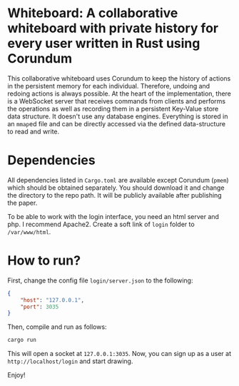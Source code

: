 # Whiteboard: A collaborative whiteboard with private history for every user written in Rust using Corundum

This collaborative whiteboard uses Corundum to keep the history of actions in the persistent memory for each
individual. Therefore, undoing and redoing actions is always possible. At the heart of the implementation,
there is a WebSocket server that receives commands from clients and performs the operations as well as
recording them in a persistent Key-Value store data structure. It doesn't use any database engines.
Everything is stored in an `mmap`ed file and can be directly accessed via the defined data-structure to
read and write.

# Dependencies

All dependencies listed in `Cargo.toml` are available except Corundum (`pmem`) which should be obtained
separately. You should download it and change the directory to the repo path. It will be publicly available
after publishing the paper.

To be able to work with the login interface, you need an html server and php. I recommend Apache2. Create
a soft link of `login` folder to `/var/www/html`.

# How to run?

First, change the config file `login/server.json` to the following:

```json
{
    "host": "127.0.0.1",
    "port": 3035
}
```

Then, compile and run as follows:

```bash
cargo run
```

This will open a socket at `127.0.0.1:3035`. Now, you can sign up as a user at `http://localhost/login` and start drawing.

Enjoy!
